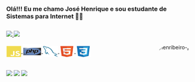 ### Olá!!! Eu me chamo José Henrique e sou estudante de Sistemas para Internet 🖖🏼

##

<div>
  
  <a href="https://github.com/henribeiro">
  <img height="170em" src="https://github-readme-stats.vercel.app/api?username=henribeiro&show_icons=true&theme=radical&include_all_commits=true&count_private=true"/>
  <img height="170em" src="https://github-readme-stats.vercel.app/api/top-langs/?username=henribeiro&layout=compact&langs_count=7&theme=radical"/>
</div>
  
<div style="display: inline_block"><br>
  
  <img align="center" alt="henribeiro-JS" height="30" width="40" src="https://raw.githubusercontent.com/devicons/devicon/master/icons/javascript/javascript-plain.svg">
  <img align="center" alt="henribeiro-PHP" height="40" width="50" src="https://raw.githubusercontent.com/devicons/devicon/master/icons/php/php-original.svg">
  <img align="center" alt="henribeiro-MYSQL" height="30" width="40" src="https://raw.githubusercontent.com/devicons/devicon/master/icons/mysql/mysql-original.svg">
  <img align="center" alt="henribeiro-HTML" height="30" width="40" src="https://raw.githubusercontent.com/devicons/devicon/master/icons/html5/html5-original.svg">
  <img align="center" alt="henribeiro-CSS" height="30" width="40" src="https://raw.githubusercontent.com/devicons/devicon/master/icons/css3/css3-original.svg">
  <img align="right" alt="henribeiro-pic" height="150" style="border-radius:50px;"
src="https://i.picasion.com/pic91/e7ca14ad9ec49bb742b998eb1fb50b0b.gif"></a>
</div>
  
##
  
<div> 
  
  <a href="https://www.instagram.com/henr.ibeiro/" target="_blank"><img src="https://img.shields.io/badge/-Instagram-%23E4405F?style=for-the-badge&logo=instagram&logoColor=white" target="_blank"></a>
  <a href = "mailto:henribeiro99@gmail.com"><img src="https://img.shields.io/badge/-Gmail-%23333?style=for-the-badge&logo=gmail&logoColor=white" target="_blank"></a>
  <a href = "https://api.whatsapp.com/send?phone=5581986517605"><img src="https://img.shields.io/badge/WhatsApp-25D366?style=for-the-badge&logo=whatsapp&logoColor=white" target="_blank"></a>
    
</div>  
  
